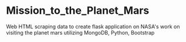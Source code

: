 # Mission_to_the_Planet_Mars
Web HTML scraping data to create flask application on NASA's work on visiting the planet mars utilizing MongoDB, Python, Bootstrap
